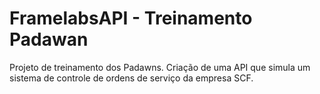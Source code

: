 # FramelabsAPI - Treinamento Padawan

Projeto de treinamento dos Padawns. Criação de uma API que simula um sistema de controle de ordens de serviço da empresa SCF.
